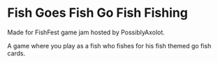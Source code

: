 # Fish Goes Fish Go Fish Fishing

Made for FishFest game jam hosted by PossiblyAxolot.

A game where you play as a fish who fishes for his fish themed go fish cards.
